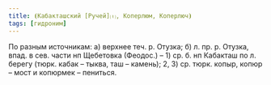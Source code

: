 ```yaml
---
title: ⦗Кабакташский [Ручей]⒯, Коперлюм, Коперлюч⦘
tags: [гидроним]
---
```


По разным источникам: а) верхнее теч. р. Отузка; б) л. пр. р. Отузка, впад. в
сев. части нп Щебетовка (Феодос.) – 1) ср. б. нп Кабакташ по л. берегу (тюрк.
кабак – тыква, таш – камень); 2, 3) ср. тюрк. копыр, копюр – мост и копюрмек –
пениться.
